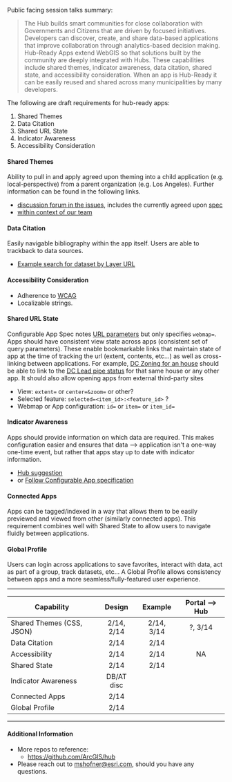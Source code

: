 Public facing session talks summary:
>The Hub builds smart communities for close collaboration with Governments and Citizens that are driven by focused initiatives. Developers can discover, create, and share data-based applications that improve collaboration through analytics-based decision making. Hub-Ready Apps extend WebGIS so that solutions built by the community are deeply integrated with Hubs. These capabilities include shared themes, indicator awareness, data citation, shared state, and accessibility consideration. When an app is Hub-Ready it can be easily reused and shared across many municipalities by many developers.

The following are draft requirements for hub-ready apps:

1. Shared Themes
1. Data Citation
1. Shared URL State
1. Indicator Awareness
1. Accessibility Consideration

#### Shared Themes
Ability to pull in and apply agreed upon theming into a child application (e.g. local-perspective) from a parent organization (e.g. Los Angeles).
Further information can be found in the following links.

- [discussion forum in the issues](https://github.com/ArcGIS/arcgis-theme), includes the currently agreed upon [spec](https://github.com/ArcGIS/arcgis-theme/issues/7)
- [within context of our team](https://github.com/ArcGIS/Hub/issues/47 )

#### Data Citation

Easily navigable bibliography within the app itself. Users are able to trackback to data sources.

- [Example search for dataset by Layer URL](https://opendata.arcgis.com/api/v2/datasets?include=sites&filter[url]=http://maps2.dcgis.dc.gov/dcgis/rest/services/DCGIS_DATA/Public_Service_WebMercator/MapServer/27)

#### Accessibility Consideration

- Adherence to [WCAG](https://www.w3.org/WAI/intro/wcag.php)
- Localizable strings.

#### Shared URL State

Configurable App Spec notes [URL parameters](http://doc.arcgis.com/en/arcgis-online/create-maps/create-app-templates.htm#ESRI_SECTION1_E383AB1F754746D19C8BF0251D22B54C) but only specifies `webmap=`. Apps should have consistent view state across apps (consistent set of query parameters). These enable bookmarkable links that maintain state of app at the time of tracking the url (extent, contents, etc...) as well as cross-linking between applications. For example, [DC Zoning for an house](http://maps.dcoz.dc.gov/zr16/#l=19&x=-8575669.181649944&y=4707024.994399112&mms=18!26!21!24!22!19!4!8!1!2&dcb=0) should be able to link to the [DC Lead pipe status](https://geo.dcwater.com/Lead/) for that same house or any other app. It should also allow opening apps from external third-party sites

- View: `extent=` or `center=&zoom=` or other?
- Selected feature: `selected=<item_id>:<feature_id>` ?
- Webmap or App configuration: `id=` or `item=` or `item_id=`


#### Indicator Awareness

Apps should provide information on which data are required. This makes configuration easier and ensures that data --> application isn't a one-way one-time event, but rather that apps stay up to date with indicator information.

- [Hub suggestion](https://github.com/ArcGIS/Hub/issues/48)
- or [Follow Configurable App specification](http://doc.arcgis.com/en/arcgis-online/create-maps/configurable-templates.htm)

#### Connected Apps
Apps can be tagged/indexed in a way that allows them to be easily previewed and viewed from other (similarly connected apps). This requirement combines well with Shared State to allow users to navigate fluidly between applications.

#### Global Profile
Users can login across applications to save favorites, interact with data, act as part of a group, track datasets, etc... A Global Profile allows consistency between apps and a more seamless/fully-featured user experience.

---------------------

| Capability       | Design        | Example  | Portal --> Hub |
| ------------- |:-------------:| :-------------:| :-------------: |
| Shared Themes (CSS, JSON)| 2/14, 2/14 | 2/14, 3/14 | ?, 3/14 |
| Data Citation            | 2/14 | 2/14 |  |
| Accessibility            | 2/14 | 2/14 | NA |
| Shared State             | 2/14 | 2/14 |  |
| Indicator Awareness      | DB/AT disc |  |  |
| Connected Apps           | 2/14 |  |  |
| Global Profile           | 2/14 |  |  |

---------------------

#### Additional Information

- More repos to reference:
  - https://github.com/ArcGIS/hub
- Please reach out to mshofner@esri.com, should you have any questions.
